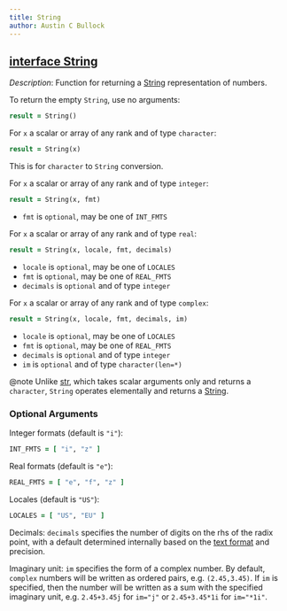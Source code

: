 ```yaml
---
title: String
author: Austin C Bullock
---
```


## [interface String](../../interface/string.html)

*Description*: Function for returning a [String](../../type/string.html) representation of numbers.

To return the empty `String`, use no arguments:

```fortran
result = String()
```

For `x` a scalar or array of any rank and of type `character`:

```fortran
result = String(x)
```

This is for `character` to `String` conversion.

For `x` a scalar or array of any rank and of type `integer`:

```fortran
result = String(x, fmt)
```

* `fmt` is `optional`, may be one of `INT_FMTS`

For `x` a scalar or array of any rank and of type `real`:

```fortran
result = String(x, locale, fmt, decimals)
```

* `locale` is `optional`, may be one of `LOCALES`
* `fmt` is `optional`, may be one of `REAL_FMTS`
* `decimals` is `optional` and of type `integer`

For `x` a scalar or array of any rank and of type `complex`:

```fortran
result = String(x, locale, fmt, decimals, im)
```

* `locale` is `optional`, may be one of `LOCALES`
* `fmt` is `optional`, may be one of `REAL_FMTS`
* `decimals` is `optional` and of type `integer`
* `im` is `optional` and of type `character(len=*)`

@note Unlike [str](str.html), which takes scalar arguments only and returns a `character`, `String` operates elementally and returns a [String](../../type/string.html).

### Optional Arguments

Integer formats (default is `"i"`):

```fortran
INT_FMTS = [ "i", "z" ]
```

Real formats (default is `"e"`):

```fortran
REAL_FMTS = [ "e", "f", "z" ]
```

Locales (default is `"US"`):

```fortran
LOCALES = [ "US", "EU" ]
```

Decimals: `decimals` specifies the number of digits on the rhs of the radix point, with a default determined internally based on the [text format](../UserInfo/text-fmts.html) and precision.

Imaginary unit: `im` specifies the form of a complex number. By default, `complex` numbers will be written as ordered pairs, e.g. `(2.45,3.45)`. If `im` is specified, then the number will be written as a sum with the specified imaginary unit, e.g. `2.45+3.45j` for `im="j"` or `2.45+3.45*1i` for `im="*1i"`.
